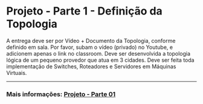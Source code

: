# Projeto - Parte 1 - Definição da Topologia
A entrega deve ser por Vídeo + Documento da Topologia, conforme definido em sala. Por favor, subam o vídeo (privado) no Youtube, e adicionem apenas o link no classroom. Deve ser desenvolvida a topologia lógica de um pequeno provedor que atua em 3 cidades. Deve ser feita toda implementação de Switches, Roteadores e Servidores em Máquinas Virtuais.

<hr>

<h3 id="mais-informações">Mais informações:
<a href="https://github.com/abrantedevops/Grc-Proj/" target="_blank">Projeto - Parte 01</a>
</h3>
